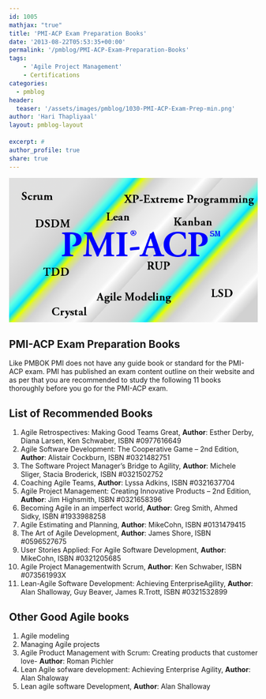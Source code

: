 ```yaml
---
id: 1005   
mathjax: "true"
title: 'PMI-ACP Exam Preparation Books'
date: '2013-08-22T05:53:35+00:00'
permalink: '/pmblog/PMI-ACP-Exam-Preparation-Books'
tags: 
    - 'Agile Project Management'
    - Certifications
categories:
  - pmblog
header:
  teaser: '/assets/images/pmblog/1030-PMI-ACP-Exam-Prep-min.png'
author: 'Hari Thapliyaal'
layout: pmblog-layout 

excerpt: #
author_profile: true
share: true
---
```

![](/assets/images/pmblog/1030-PMI-ACP-Exam-Prep-min.png)   

## PMI-ACP Exam Preparation Books

Like PMBOK PMI does not have any guide book or standard for the PMI-ACP exam. PMI has published an exam content outline on their website and as per that you are recommended to study the following 11 books thoroughly before you go for the PMI-ACP exam.

## List of Recommended Books

1. Agile Retrospectives: Making Good Teams Great, **Author**: Esther Derby, Diana Larsen, Ken Schwaber, ISBN #0977616649
2. Agile Software Development: The Cooperative Game – 2nd Edition, **Author**: Alistair Cockburn, ISBN #0321482751
3. The Software Project Manager’s Bridge to Agility, **Author**: Michele Sliger, Stacia Broderick, ISBN #0321502752
4. Coaching Agile Teams, **Author**: Lyssa Adkins, ISBN #0321637704
5. Agile Project Management: Creating Innovative Products – 2nd Edition, **Author**: Jim Highsmith, ISBN #0321658396
6. Becoming Agile in an imperfect world, **Author**: Greg Smith, Ahmed Sidky, ISBN #1933988258
7. Agile Estimating and Planning, **Author**: MikeCohn, ISBN #0131479415
8. The Art of Agile Development, **Author**: James Shore, ISBN #0596527675
9. User Stories Applied: For Agile Software Development, **Author**: MikeCohn, ISBN #0321205685
10. Agile Project Managementwith Scrum, **Author**: Ken Schwaber, ISBN #073561993X
11. Lean-Agile Software Development: Achieving EnterpriseAgility, **Author**: Alan Shalloway, Guy Beaver, James R.Trott, ISBN #0321532899

## Other Good Agile books

1. Agile modeling
2. Managing Agile projects
3. Agile Product Management with Scrum: Creating products that customer love- **Author**: Roman Pichler
4. Lean Agile sofware development: Achieving Enterprise Agility, **Author**: Alan Shaloway
5. Lean agile software Development, **Author**: Alan Shalloway